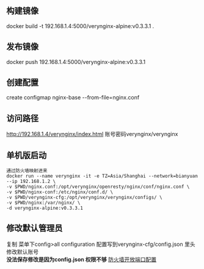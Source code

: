 ## 构建镜像
docker build -t 192.168.1.4:5000/verynginx-alpine:v0.3.3.1 .
## 发布镜像
docker push 192.168.1.4:5000/verynginx-alpine:v0.3.3.1 
## 创建配置
create configmap nginx-base --from-file=nginx.conf
## 访问路径
http://192.168.1.4/verynginx/index.html 账号密码verynginx/verynginx

## 单机版启动
```
通过防火墙映射进来
docker run --name verynginx -it -e TZ=Asia/Shanghai --network=bianyuan --ip 192.168.1.2 \
-v $PWD/nginx.conf:/opt/verynginx/openresty/nginx/conf/nginx.conf \
-v $PWD/nginx-conf:/etc/nginx/conf.d/ \
-v $PWD/verynginx-cfg:/opt/verynginx/verynginx/configs/ \
-v $PWD/nginx:/var/nginx/ \
-d verynginx-alpine:v0.3.3.1
```
## 修改默认管理员

复制 菜单下config>all configuration 配置写到verynginx-cfg/config.json
里头修改默认账号 \
**没法保存修改是因为config.json 权限不够**
[防火墙开放端口配置](https://juejin.cn/post/7155178079931858975/)
